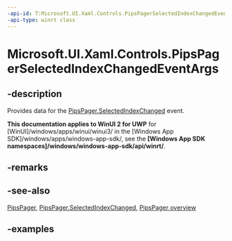 ```yaml
---
-api-id: T:Microsoft.UI.Xaml.Controls.PipsPagerSelectedIndexChangedEventArgs
-api-type: winrt class
---
```


# Microsoft.UI.Xaml.Controls.PipsPagerSelectedIndexChangedEventArgs

<!--
public sealed class PipsPagerSelectedIndexChangedEventArgs
-->

## -description

Provides data for the [PipsPager.SelectedIndexChanged](pipspager_selectedindexchanged.md) event.

**This documentation applies to WinUI 2 for UWP** for [WinUI]/windows/apps/winui/winui3/ in the [Windows App SDK]/windows/apps/windows-app-sdk/, see the **[Windows App SDK namespaces]/windows/windows-app-sdk/api/winrt/**.

## -remarks

## -see-also

[PipsPager](pipspager.md), [PipsPager.SelectedIndexChanged](pipspager_selectedindexchanged.md), [PipsPager overview](/windows/apps/design/controls/pipspager)

## -examples

